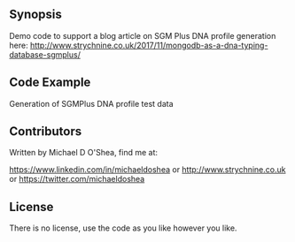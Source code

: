 ## Synopsis

Demo code to support a blog article on SGM Plus DNA profile generation here: http://www.strychnine.co.uk/2017/11/mongodb-as-a-dna-typing-database-sgmplus/


## Code Example

Generation of SGMPlus DNA profile test data

## Contributors

Written by Michael D O'Shea, find me at:

https://www.linkedin.com/in/michaeldoshea or http://www.strychnine.co.uk or https://twitter.com/michaeldoshea

## License

There is no license, use the code as you like however you like.